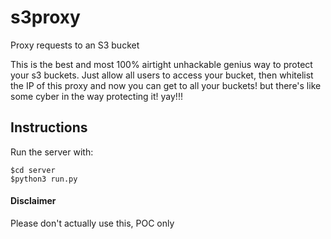 # s3proxy
Proxy requests to an S3 bucket

This is the best and most 100% airtight unhackable genius way to protect your s3 buckets. Just allow all users to access your bucket, then whitelist the IP of this proxy and now you can get to all your buckets! but there's like some cyber in the way protecting it! yay!!!

## Instructions
Run the server with:
```
$cd server
$python3 run.py
```


#### Disclaimer
Please don't actually use this, POC only